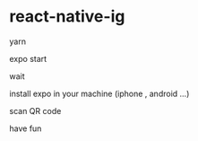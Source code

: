 # react-native-ig

yarn

expo start

wait

install expo in your machine (iphone , android ...)

scan QR code

have fun
